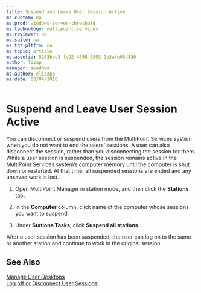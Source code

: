 ```yaml
---
title: Suspend and Leave User Session Active
ms.custom: na
ms.prod: windows-server-threshold
ms.technology: multipoint-services
ms.reviewer: na
ms.suite: na
ms.tgt_pltfrm: na
ms.topic: article
ms.assetid: 5263bce3-fe92-4398-8393-2e3a4e05d530
author: lizap
manager: swadhwa
ms.author: elizapo
ms.date: 08/04/2016
---
```

# Suspend and Leave User Session Active
You can disconnect or suspend users from the MultiPoint Services system when you do not want to end the users’ sessions. A user can also disconnect the session, rather than you disconnecting the session for them. While a user session is suspended, the session remains active in the MultiPoint Services system’s computer memory until the computer is shut down or restarted. At that time, all suspended sessions are ended and any unsaved work is lost.  
  
1.  Open MultiPoint Manager in station mode, and then click the **Stations** tab.  
  
2.  In the **Computer** column, click name of the computer whose sessions you want to suspend.  
  
3.  Under **Stations Tasks**, click **Suspend all stations**.  
  
After a user session has been suspended, the user can log on to the same or another station and continue to work in the original session.  
  
## See Also  
[Manage User Desktops](manage-user-desktops-using-multipoint-dashboard.md)  
[Log off or Disconnect User Sessions](Log-off-or-Disconnect-User-Sessions.md)